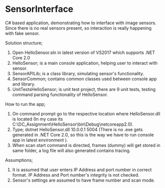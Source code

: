 # SensorInterface
C# based application, demonstrating how to interface with image sensors. Since there is no real sensors present, so interaction is really happening with fake sensor.

Solution structure;
1. Open HelloSensor.sln in latest version of VS2017 which supports .NET Core 2.0
2. HelloSensor; is a main console application, helping user to interact with sensor.
3. SensorAPILib; is a class library, simulating sensor's functionality.
4. SensorCommon; contains common classes used between console app and library.
5. UnitTestsHelloSensor; is unit test project, there are 9 unit tests, testing command parsing functionality of HelloSensor.

How to run the app;
1. On command prompt go to the respective location where HelloSensor.dll is located (In my case its C:\DC_Assignment\HelloSensor\bin\Debug\netcoreapp2.0).
2. Type; dotnet HelloSensor.dll 10.0.0.1 5004  (There is no .exe gets generated in .NET Core 2.0, so this is the way we have to run console app in latest environment ).
3. When scan start command is directed, frames (dummy) will get stored in same folder, a log file will also generated contains tracing.

Assumptions;
1. It is assumed that user enters IP Address and port number in correct format. IP Address and Port number's integrity is not checked.
2. Sensor's settings are assumed to have frame number and scan mode.
